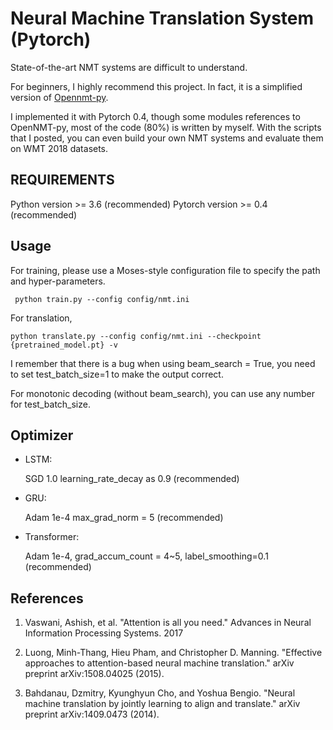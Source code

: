 Neural Machine Translation System (Pytorch)
==========
State-of-the-art NMT systems are difficult to understand. 

For beginners, I highly recommend this project. In fact, it is a simplified version of [Opennmt-py](https://github.com/OpenNMT/OpenNMT-py).

I implemented it with Pytorch 0.4, though some modules references to OpenNMT-py, most of the code (80%) is written by myself.
With the scripts that I posted, you can even build your own NMT systems and evaluate them on WMT 2018 datasets.


REQUIREMENTS
------------
Python version >= 3.6 (recommended)
Pytorch version >= 0.4 (recommended)

Usage
------------
For training, please use a Moses-style configuration file to specify the path and hyper-parameters.
    
     python train.py --config config/nmt.ini

For translation,

    python translate.py --config config/nmt.ini --checkpoint {pretrained_model.pt} -v

I remember that there is a bug when using beam_search = True, you need to set test_batch_size=1 to make the output correct.

For monotonic decoding (without beam_search), you can use any number for test_batch_size.

## Optimizer
- LSTM:

    SGD 1.0
    learning_rate_decay as 0.9 (recommended)

- GRU: 

    Adam 1e-4 
    max_grad_norm = 5 (recommended) 

- Transformer: 

    Adam 1e-4, 
    grad_accum_count = 4~5, 
    label_smoothing=0.1 (recommended)

## References

1. Vaswani, Ashish, et al. "Attention is all you need." Advances in Neural Information Processing Systems. 2017

2. Luong, Minh-Thang, Hieu Pham, and Christopher D. Manning. "Effective approaches to attention-based neural machine translation." arXiv preprint arXiv:1508.04025 (2015).

3. Bahdanau, Dzmitry, Kyunghyun Cho, and Yoshua Bengio. "Neural machine translation by jointly learning to align and translate." arXiv preprint arXiv:1409.0473 (2014).
